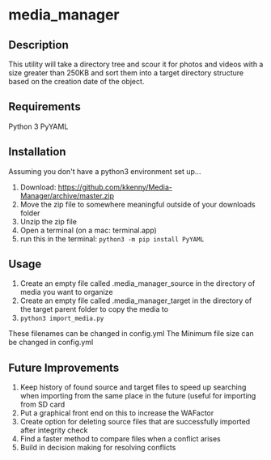 # media_manager
## Description
This utility will take a directory tree and scour it for photos and videos with a size greater than 250KB and sort them into a target directory structure based on the creation date of the object.

## Requirements
Python 3
PyYAML

## Installation
Assuming you don't have a python3 environment set up...

1. Download: https://github.com/kkenny/Media-Manager/archive/master.zip
2. Move the zip file to somewhere meaningful outside of your downloads folder
3. Unzip the zip file
4. Open a terminal (on a mac: terminal.app)
5. run this in the terminal: `python3 -m pip install PyYAML`

## Usage
1. Create an empty file called .media_manager_source in the directory of media you want to organize
2. Create an empty file called .media_manager_target in the directory of the target parent folder to copy the media to
3. `python3 import_media.py`

These filenames can be changed in config.yml
The Minimum file size can be changed in config.yml

## Future Improvements
1. Keep history of found source and target files to speed up searching when importing from the same place in the future (useful for importing from SD card
2. Put a graphical front end on this to increase the WAFactor
3. Create option for deleting source files that are successfully imported after integrity check
4. Find a faster method to compare files when a conflict arises
5. Build in decision making for resolving conflicts
